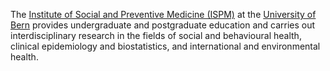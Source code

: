 The [Institute of Social and Preventive Medicine (ISPM)](https://www.ispm.unibe.ch) at the [University of Bern](https://www.unibe.ch) provides undergraduate and postgraduate education and carries out interdisciplinary research in the fields of social and behavioural health, clinical epidemiology and biostatistics, and international and environmental health.
